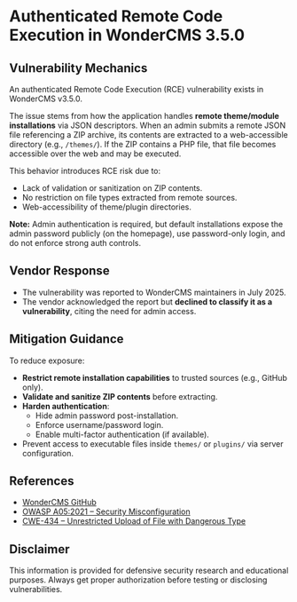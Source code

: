 # Authenticated Remote Code Execution in WonderCMS 3.5.0

## Vulnerability Mechanics

An authenticated Remote Code Execution (RCE) vulnerability exists in WonderCMS v3.5.0.

The issue stems from how the application handles **remote theme/module installations** via JSON descriptors. When an admin submits a remote JSON file referencing a ZIP archive, its contents are extracted to a web-accessible directory (e.g., `/themes/`). If the ZIP contains a PHP file, that file becomes accessible over the web and may be executed.

This behavior introduces RCE risk due to:

- Lack of validation or sanitization on ZIP contents.
- No restriction on file types extracted from remote sources.
- Web-accessibility of theme/plugin directories.

**Note:** Admin authentication is required, but default installations expose the admin password publicly (on the homepage), use password-only login, and do not enforce strong auth controls.

## Vendor Response

- The vulnerability was reported to WonderCMS maintainers in July 2025.
- The vendor acknowledged the report but **declined to classify it as a vulnerability**, citing the need for admin access.

## Mitigation Guidance

To reduce exposure:

- **Restrict remote installation capabilities** to trusted sources (e.g., GitHub only).
- **Validate and sanitize ZIP contents** before extracting.
- **Harden authentication**:
  - Hide admin password post-installation.
  - Enforce username/password login.
  - Enable multi-factor authentication (if available).
- Prevent access to executable files inside `themes/` or `plugins/` via server configuration.

## References

- [WonderCMS GitHub](https://github.com/WonderCMS/wondercms)
- [OWASP A05:2021 – Security Misconfiguration](https://owasp.org/Top10/A05_2021-Security_Misconfiguration/)
- [CWE-434 – Unrestricted Upload of File with Dangerous Type](https://cwe.mitre.org/data/definitions/434.html)

## Disclaimer

This information is provided for defensive security research and educational purposes. Always get proper authorization before testing or disclosing vulnerabilities.
